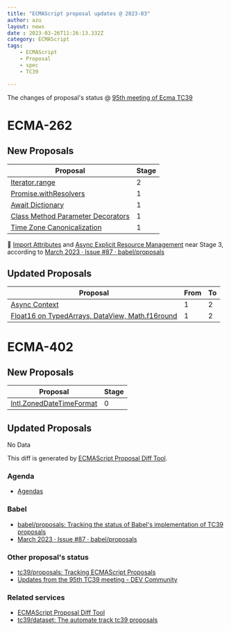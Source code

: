 ```yaml
---
title: "ECMAScript proposal updates @ 2023-03"
author: azu
layout: news
date : 2023-03-26T11:26:13.332Z
category: ECMAScript
tags:
    - ECMAScript
    - Proposal
    - spec
    - TC39

---
```


The changes of proposal's status @ [95th meeting of Ecma TC39][Agendas]


# ECMA-262

## New Proposals

| Proposal                                                                                                | Stage |
| ------------------------------------------------------------------------------------------------------- | ----- |
| [Iterator.range](https://github.com/tc39/proposal-iterator.range)                                       | 2     |
| [Promise.withResolvers](https://github.com/tc39/proposal-promise-with-resolvers)                        | 1     |
| [Await Dictionary](https://github.com/tc39/proposal-await-dictionary)                                   | 1     |
| [Class Method Parameter Decorators](https://github.com/tc39/proposal-class-method-parameter-decorators) | 1     |
| [Time Zone Canonicalization](https://github.com/justingrant/proposal-canonical-tz)                      | 1     |

📝 [Import Attributes](https://github.com/tc39/proposal-import-attributes) and [Async Explicit Resource Management](https://github.com/tc39/proposal-async-explicit-resource-management) near Stage 3,
according to [March 2023 · Issue #87 · babel/proposals](https://github.com/babel/proposals/issues/87)


## Updated Proposals

| Proposal                                                                                         | From  | To    |
| ------------------------------------------------------------------------------------------------ | ----- | ----- |
| [Async Context](https://github.com/tc39/proposal-async-context)                                  | 1     | 2     |
| [Float16 on TypedArrays, DataView, Math.f16round](https://github.com/tc39/proposal-float16array) | 1     | 2     |


# ECMA-402

## New Proposals

| Proposal                                                                            | Stage |
| ----------------------------------------------------------------------------------- | ----- |
| [Intl.ZonedDateTimeFormat](https://github.com/FrankYFTang/intl-zoneddatetimeformat) | 0     |

## Updated Proposals

No Data


This diff is generated by [ECMAScript Proposal Diff Tool](https://azu.github.io/ecmascript-proposals-json/).

### Agenda

- [Agendas][]

### Babel

- [babel/proposals: Tracking the status of Babel's implementation of TC39 proposals](https://github.com/babel/proposals)
- [March 2023 · Issue #87 · babel/proposals](https://github.com/babel/proposals/issues/87)

### Other proposal's status 

- [tc39/proposals: Tracking ECMAScript Proposals](https://github.com/tc39/proposals)
- [Updates from the 95th TC39 meeting - DEV Community](https://dev.to/hemanth/updates-from-the-95th-tc39-meeting-ne5)

### Related services

- [ECMAScript Proposal Diff Tool](https://azu.github.io/ecmascript-proposals-json/)
- [tc39/dataset: The automate track tc39 proposals](https://github.com/tc39/dataset)

[Agendas]: https://github.com/tc39/agendas/blob/main/2023/03.md
